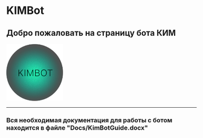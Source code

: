 # KIMBot

## Добро пожаловать на страницу бота КИМ

<img src="./Resources/KimBotV3Mini.png" height="150">

-------

### Вся необходимая документация для работы с ботом находится в файле "Docs/KimBotGuide.docx"